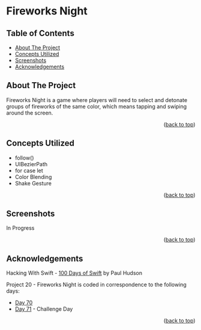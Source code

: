 # Fireworks Night


<!-- Table of Contents -->
## Table of Contents
* [About The Project](#about-the-project)
* [Concepts Utilized](#concepts-utilized)
* [Screenshots](#screenshots)
* [Acknowledgements](#acknowledgements)


<!-- ABOUT THE PROJECT -->
## About The Project

Fireworks Night is a game where players will need to select and detonate groups of fireworks of the same color, which means tapping and swiping around the screen.

<p align="right">(<a href="#top">back to top</a>)</p>


<!-- CONCEPTS UTILIZED -->
## Concepts Utilized
* follow()
* UIBezierPath
* for case let
* Color Blending
* Shake Gesture

<p align="right">(<a href="#top">back to top</a>)</p>


<!-- SCREENSHOTS -->
## Screenshots
In Progress

<p align="right">(<a href="#top">back to top</a>)</p>


<!-- ACKNOWLEDGEMENTS -->
## Acknowledgements
Hacking With Swift - [100 Days of Swift] by Paul Hudson

Project 20 - Fireworks Night is coded in correspondence to the following days:
* [Day 70]
* [Day 71] - Challenge Day

<p align="right">(<a href="#top">back to top</a>)</p>



<!-- MARKDOWN LINKS & IMAGES -->
<!-- https://www.markdownguide.org/basic-syntax/#reference-style-links -->
[100 Days of Swift]: https://www.hackingwithswift.com/100 (100 Days of Swift)
[Day 70]: https://www.hackingwithswift.com/100/70
[Day 71]: https://www.hackingwithswift.com/100/71

